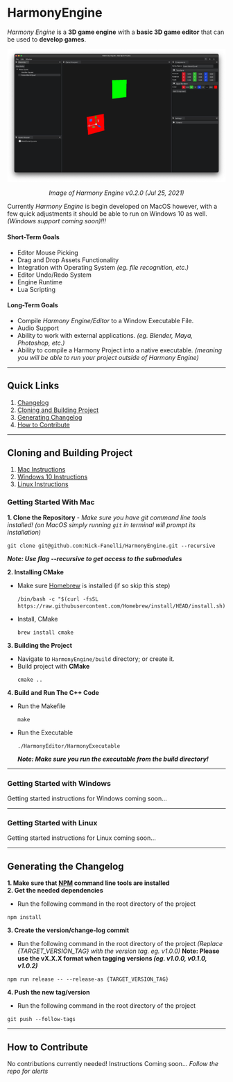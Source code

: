 # HarmonyEngine

*Harmony Engine* is a **3D game engine** with a **basic 3D game editor** that can be used to **develop games**.

![Image of Harmony Engine v0.2.0 (Jul 25, 2021)](screenshots/harmony-engine-window-v0-2-0.png)
<p style="text-align: center"><i>Image of Harmony Engine v0.2.0 (Jul 25, 2021)</i></p>

Currently *Harmony Engine* is begin developed on MacOS however, with a few quick adjustments it should be able to run on Windows 10 as well. *(Windows support coming soon)!!!*

#### Short-Term Goals
* Editor Mouse Picking
* Drag and Drop Assets Functionality
* Integration with Operating System *(eg. file recognition, etc.)*
* Editor Undo/Redo System
* Engine Runtime
* Lua Scripting

#### Long-Term Goals
* Compile *Harmony Engine/Editor* to a Window Executable File.
* Audio Support
* Ability to work with external applications. *(eg. Blender, Maya, Photoshop, etc.)*
* Ability to compile a Harmony Project into a native executable. *(meaning you will be able to run your project outside of Harmony Engine)* 

---

## Quick Links

1. [Changelog](CHANGELOG.md)
1. [Cloning and Building Project](#cloning-and-building-project)
1. [Generating Changelog](#generating-the-changelog)
1. [How to Contribute](#how-to-contribute)

---

## Cloning and Building Project

1. [Mac Instructions](#getting-started-with-mac)
2. [Windows 10 Instructions](#getting-started-with-windows)
3. [Linux Instructions](#getting-started-with-linux)

### Getting Started With Mac

**1. Clone the Repository** - *Make sure you have git command line tools installed! (on MacOS simply running `git` in terminal will prompt its installation)*
```shell
git clone git@github.com:Nick-Fanelli/HarmonyEngine.git --recursive
```
***Note: Use flag --recursive to get access to the submodules***

**2. Installing CMake**

* Make sure [Homebrew](https://brew.sh/) is installed (if so skip this step)
    ```shell
    /bin/bash -c "$(curl -fsSL https://raw.githubusercontent.com/Homebrew/install/HEAD/install.sh)"
    ```

* Install, CMake
    ```shell
    brew install cmake
    ```
**3. Building the Project**

* Navigate to `HarmonyEngine/build` directory; or create it.
* Build project with **CMake**
    ```shell
    cmake ..
    ```
**4. Build and Run The C++ Code**

* Run the Makefile
    ```shell
    make
    ```
* Run the Executable
    ```shell
    ./HarmonyEditor/HarmonyExecutable
    ```

    ***Note: Make sure you run the executable from the build directory!***
---

### Getting Started with Windows

Getting started instructions for Windows coming soon...

---

### Getting Started with Linux

Getting started instructions for Linux coming soon...

---

## Generating the Changelog

**1. Make sure that [NPM](https://www.npmjs.com/) command line tools are installed**<br>
**2. Get the needed dependencies**
* Run the following command in the root directory of the project
```shell
npm install
```
**3. Create the version/change-log commit**
* Run the following command in the root directory of the project *(Replace {TARGET_VERSION_TAG} with the version tag. eg. v1.0.0)*
**Note: Please use the vX.X.X format when tagging versions ***(eg. v1.0.0, v0.1.0, v1.0.2)*****
```shell
npm run release -- --release-as {TARGET_VERSION_TAG}
```
**4. Push the new tag/version**
* Run the following command in the root directory of the project
```shell
git push --follow-tags
```

---

## How to Contribute

No contributions currently needed!
Instructions Coming soon...
*Follow the repo for alerts*
